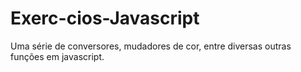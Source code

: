 # Exerc-cios-Javascript
Uma série de conversores, mudadores de cor, entre diversas outras funções em javascript.
